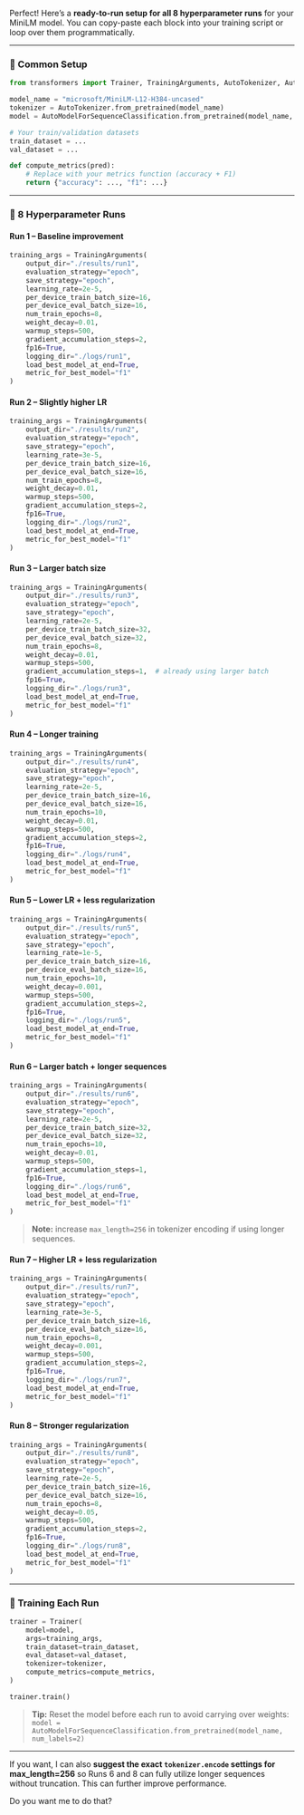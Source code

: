 Perfect! Here’s a **ready-to-run setup for all 8 hyperparameter runs** for your MiniLM model. You can copy-paste each block into your training script or loop over them programmatically.

---

### 🔹 Common Setup

```python
from transformers import Trainer, TrainingArguments, AutoTokenizer, AutoModelForSequenceClassification

model_name = "microsoft/MiniLM-L12-H384-uncased"
tokenizer = AutoTokenizer.from_pretrained(model_name)
model = AutoModelForSequenceClassification.from_pretrained(model_name, num_labels=2)

# Your train/validation datasets
train_dataset = ...
val_dataset = ...

def compute_metrics(pred):
    # Replace with your metrics function (accuracy + F1)
    return {"accuracy": ..., "f1": ...}
```

---

### 🔹 8 Hyperparameter Runs

#### Run 1 – Baseline improvement

```python
training_args = TrainingArguments(
    output_dir="./results/run1",
    evaluation_strategy="epoch",
    save_strategy="epoch",
    learning_rate=2e-5,
    per_device_train_batch_size=16,
    per_device_eval_batch_size=16,
    num_train_epochs=8,
    weight_decay=0.01,
    warmup_steps=500,
    gradient_accumulation_steps=2,
    fp16=True,
    logging_dir="./logs/run1",
    load_best_model_at_end=True,
    metric_for_best_model="f1"
)
```

#### Run 2 – Slightly higher LR

```python
training_args = TrainingArguments(
    output_dir="./results/run2",
    evaluation_strategy="epoch",
    save_strategy="epoch",
    learning_rate=3e-5,
    per_device_train_batch_size=16,
    per_device_eval_batch_size=16,
    num_train_epochs=8,
    weight_decay=0.01,
    warmup_steps=500,
    gradient_accumulation_steps=2,
    fp16=True,
    logging_dir="./logs/run2",
    load_best_model_at_end=True,
    metric_for_best_model="f1"
)
```

#### Run 3 – Larger batch size

```python
training_args = TrainingArguments(
    output_dir="./results/run3",
    evaluation_strategy="epoch",
    save_strategy="epoch",
    learning_rate=2e-5,
    per_device_train_batch_size=32,
    per_device_eval_batch_size=32,
    num_train_epochs=8,
    weight_decay=0.01,
    warmup_steps=500,
    gradient_accumulation_steps=1,  # already using larger batch
    fp16=True,
    logging_dir="./logs/run3",
    load_best_model_at_end=True,
    metric_for_best_model="f1"
)
```

#### Run 4 – Longer training

```python
training_args = TrainingArguments(
    output_dir="./results/run4",
    evaluation_strategy="epoch",
    save_strategy="epoch",
    learning_rate=2e-5,
    per_device_train_batch_size=16,
    per_device_eval_batch_size=16,
    num_train_epochs=10,
    weight_decay=0.01,
    warmup_steps=500,
    gradient_accumulation_steps=2,
    fp16=True,
    logging_dir="./logs/run4",
    load_best_model_at_end=True,
    metric_for_best_model="f1"
)
```

#### Run 5 – Lower LR + less regularization

```python
training_args = TrainingArguments(
    output_dir="./results/run5",
    evaluation_strategy="epoch",
    save_strategy="epoch",
    learning_rate=1e-5,
    per_device_train_batch_size=16,
    per_device_eval_batch_size=16,
    num_train_epochs=10,
    weight_decay=0.001,
    warmup_steps=500,
    gradient_accumulation_steps=2,
    fp16=True,
    logging_dir="./logs/run5",
    load_best_model_at_end=True,
    metric_for_best_model="f1"
)
```

#### Run 6 – Larger batch + longer sequences

```python
training_args = TrainingArguments(
    output_dir="./results/run6",
    evaluation_strategy="epoch",
    save_strategy="epoch",
    learning_rate=2e-5,
    per_device_train_batch_size=32,
    per_device_eval_batch_size=32,
    num_train_epochs=10,
    weight_decay=0.01,
    warmup_steps=500,
    gradient_accumulation_steps=1,
    fp16=True,
    logging_dir="./logs/run6",
    load_best_model_at_end=True,
    metric_for_best_model="f1"
)
```

> **Note:** increase `max_length=256` in tokenizer encoding if using longer sequences.

#### Run 7 – Higher LR + less regularization

```python
training_args = TrainingArguments(
    output_dir="./results/run7",
    evaluation_strategy="epoch",
    save_strategy="epoch",
    learning_rate=3e-5,
    per_device_train_batch_size=16,
    per_device_eval_batch_size=16,
    num_train_epochs=8,
    weight_decay=0.001,
    warmup_steps=500,
    gradient_accumulation_steps=2,
    fp16=True,
    logging_dir="./logs/run7",
    load_best_model_at_end=True,
    metric_for_best_model="f1"
)
```

#### Run 8 – Stronger regularization

```python
training_args = TrainingArguments(
    output_dir="./results/run8",
    evaluation_strategy="epoch",
    save_strategy="epoch",
    learning_rate=2e-5,
    per_device_train_batch_size=16,
    per_device_eval_batch_size=16,
    num_train_epochs=8,
    weight_decay=0.05,
    warmup_steps=500,
    gradient_accumulation_steps=2,
    fp16=True,
    logging_dir="./logs/run8",
    load_best_model_at_end=True,
    metric_for_best_model="f1"
)
```

---

### 🔹 Training Each Run

```python
trainer = Trainer(
    model=model,
    args=training_args,
    train_dataset=train_dataset,
    eval_dataset=val_dataset,
    tokenizer=tokenizer,
    compute_metrics=compute_metrics,
)

trainer.train()
```

> **Tip:** Reset the model before each run to avoid carrying over weights:
> `model = AutoModelForSequenceClassification.from_pretrained(model_name, num_labels=2)`

---

If you want, I can also **suggest the exact `tokenizer.encode` settings for max\_length=256** so Runs 6 and 8 can fully utilize longer sequences without truncation. This can further improve performance.

Do you want me to do that?
